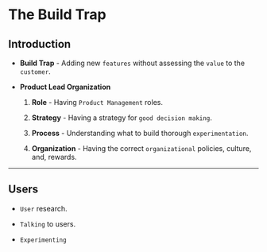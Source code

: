# The Build Trap

## Introduction

* __Build Trap__ - Adding new `features` without assessing the `value` to the `customer`.

* __Product Lead Organization__

    1. __Role__ - Having `Product Management` roles.

    2. __Strategy__ - Having a strategy for `good decision making`.

    3. __Process__ - Understanding what to build thorough `experimentation`.

    4. __Organization__ - Having the correct `organizational` policies, culture, and, rewards.

---

## Users

* `User` research.

* `Talking` to users.

* `Experimenting`